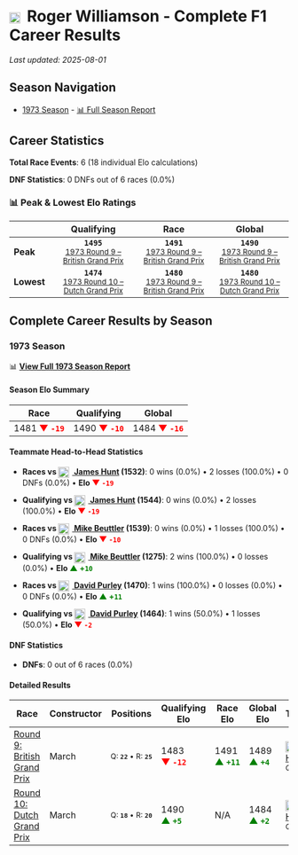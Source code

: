 # <img src="https://upload.wikimedia.org/wikipedia/commons/thumb/8/83/Flag_of_the_United_Kingdom_%283-5%29.svg/512px-Flag_of_the_United_Kingdom_%283-5%29.svg.png?20250726143817" alt="United Kingdom" width="20" height="auto" style="vertical-align: middle; margin-right: 5px;" onerror="this.outerHTML='🇬🇧'; this.style.marginRight='5px';"/> Roger Williamson - Complete F1 Career Results

*Last updated: 2025-08-01*

## Season Navigation

- [1973 Season](#1973-season) - [📊 Full Season Report](../seasons/1973-season-report)

## Career Statistics

**Total Race Events**: 6 (18 individual Elo calculations)

**DNF Statistics**: 0 DNFs out of 6 races (0.0%)

### 📊 Peak & Lowest Elo Ratings

| &nbsp; | Qualifying | Race | Global |
|-------|------------|------|--------|
| **Peak** | <center>**`1495`**<br/><small>[1973 Round 9 – British Grand Prix](../seasons/1973-season-report#round-9-british-grand-prix)</small></center> | <center>**`1491`**<br/><small>[1973 Round 9 – British Grand Prix](../seasons/1973-season-report#round-9-british-grand-prix)</small></center> | <center>**`1490`**<br/><small>[1973 Round 9 – British Grand Prix](../seasons/1973-season-report#round-9-british-grand-prix)</small></center> |
| **Lowest** | <center>**`1474`**<br/><small>[1973 Round 10 – Dutch Grand Prix](../seasons/1973-season-report#round-10-dutch-grand-prix)</small></center> | <center>**`1480`**<br/><small>[1973 Round 9 – British Grand Prix](../seasons/1973-season-report#round-9-british-grand-prix)</small></center> | <center>**`1480`**<br/><small>[1973 Round 10 – Dutch Grand Prix](../seasons/1973-season-report#round-10-dutch-grand-prix)</small></center> |


## Complete Career Results by Season

### 1973 Season

📊 **[View Full 1973 Season Report](../seasons/1973-season-report)**

#### Season Elo Summary

| Race | Qualifying | Global |
|------|------------|--------|
| 1481 **<span style="color: red;">▼&nbsp;`-19`</span>** | 1490 **<span style="color: red;">▼&nbsp;`-10`</span>** | 1484 **<span style="color: red;">▼&nbsp;`-16`</span>** |

#### Teammate Head-to-Head Statistics

- **Races vs [<img src="https://upload.wikimedia.org/wikipedia/commons/thumb/8/83/Flag_of_the_United_Kingdom_%283-5%29.svg/512px-Flag_of_the_United_Kingdom_%283-5%29.svg.png?20250726143817" alt="United Kingdom" width="20" height="auto" style="vertical-align: middle; margin-right: 5px;" onerror="this.outerHTML='🇬🇧'; this.style.marginRight='5px';"/> James Hunt](james-hunt) (1532)**: 0 wins (0.0%) • 2 losses (100.0%) • 0 DNFs (0.0%) • **Elo <span style="color: red;">▼&nbsp;`-19`</span>**
- **Qualifying vs [<img src="https://upload.wikimedia.org/wikipedia/commons/thumb/8/83/Flag_of_the_United_Kingdom_%283-5%29.svg/512px-Flag_of_the_United_Kingdom_%283-5%29.svg.png?20250726143817" alt="United Kingdom" width="20" height="auto" style="vertical-align: middle; margin-right: 5px;" onerror="this.outerHTML='🇬🇧'; this.style.marginRight='5px';"/> James Hunt](james-hunt) (1544)**: 0 wins (0.0%) • 2 losses (100.0%) • **Elo <span style="color: red;">▼&nbsp;`-19`</span>**

- **Races vs [<img src="https://upload.wikimedia.org/wikipedia/commons/thumb/8/83/Flag_of_the_United_Kingdom_%283-5%29.svg/512px-Flag_of_the_United_Kingdom_%283-5%29.svg.png?20250726143817" alt="United Kingdom" width="20" height="auto" style="vertical-align: middle; margin-right: 5px;" onerror="this.outerHTML='🇬🇧'; this.style.marginRight='5px';"/> Mike Beuttler](mike-beuttler) (1539)**: 0 wins (0.0%) • 1 losses (100.0%) • 0 DNFs (0.0%) • **Elo <span style="color: red;">▼&nbsp;`-10`</span>**
- **Qualifying vs [<img src="https://upload.wikimedia.org/wikipedia/commons/thumb/8/83/Flag_of_the_United_Kingdom_%283-5%29.svg/512px-Flag_of_the_United_Kingdom_%283-5%29.svg.png?20250726143817" alt="United Kingdom" width="20" height="auto" style="vertical-align: middle; margin-right: 5px;" onerror="this.outerHTML='🇬🇧'; this.style.marginRight='5px';"/> Mike Beuttler](mike-beuttler) (1275)**: 2 wins (100.0%) • 0 losses (0.0%) • **Elo <span style="color: green;">▲&nbsp;+`10`</span>**

- **Races vs [<img src="https://upload.wikimedia.org/wikipedia/commons/thumb/8/83/Flag_of_the_United_Kingdom_%283-5%29.svg/512px-Flag_of_the_United_Kingdom_%283-5%29.svg.png?20250726143817" alt="United Kingdom" width="20" height="auto" style="vertical-align: middle; margin-right: 5px;" onerror="this.outerHTML='🇬🇧'; this.style.marginRight='5px';"/> David Purley](david-purley) (1470)**: 1 wins (100.0%) • 0 losses (0.0%) • 0 DNFs (0.0%) • **Elo <span style="color: green;">▲&nbsp;+`11`</span>**
- **Qualifying vs [<img src="https://upload.wikimedia.org/wikipedia/commons/thumb/8/83/Flag_of_the_United_Kingdom_%283-5%29.svg/512px-Flag_of_the_United_Kingdom_%283-5%29.svg.png?20250726143817" alt="United Kingdom" width="20" height="auto" style="vertical-align: middle; margin-right: 5px;" onerror="this.outerHTML='🇬🇧'; this.style.marginRight='5px';"/> David Purley](david-purley) (1464)**: 1 wins (50.0%) • 1 losses (50.0%) • **Elo <span style="color: red;">▼&nbsp;`-2`</span>**

#### DNF Statistics

- **DNFs**: 0 out of 6 races (0.0%)

#### Detailed Results

| Race | Constructor | Positions | Qualifying Elo | Race Elo | Global Elo | Teammate |
|------|-------------|-----------|----------------|----------|------------|----------|
| [Round 9: British Grand Prix](../seasons/1973-season-report#round-9-british-grand-prix) | March | <small>Q:&nbsp;**`22`**&nbsp;•&nbsp;R:&nbsp;**`25`**</small> | 1483 **<span style="color: red;">▼&nbsp;`-12`</span>** | 1491 **<span style="color: green;">▲&nbsp;`+11`</span>** | 1489 **<span style="color: green;">▲&nbsp;`+4`</span>** | [<img src="https://upload.wikimedia.org/wikipedia/commons/thumb/8/83/Flag_of_the_United_Kingdom_%283-5%29.svg/512px-Flag_of_the_United_Kingdom_%283-5%29.svg.png?20250726143817" alt="United Kingdom" width="20" height="auto" style="vertical-align: middle; margin-right: 5px;" onerror="this.outerHTML='🇬🇧'; this.style.marginRight='5px';"/> James Hunt](james-hunt)<br/><small>Q:&nbsp;**`11`**&nbsp;•&nbsp;R:&nbsp;**`4`**</small> |
| [Round 10: Dutch Grand Prix](../seasons/1973-season-report#round-10-dutch-grand-prix) | March | <small>Q:&nbsp;**`18`**&nbsp;•&nbsp;R:&nbsp;**`20`**</small> | 1490 **<span style="color: green;">▲&nbsp;`+5`</span>** | N/A | 1484 **<span style="color: green;">▲&nbsp;`+2`</span>** | [<img src="https://upload.wikimedia.org/wikipedia/commons/thumb/8/83/Flag_of_the_United_Kingdom_%283-5%29.svg/512px-Flag_of_the_United_Kingdom_%283-5%29.svg.png?20250726143817" alt="United Kingdom" width="20" height="auto" style="vertical-align: middle; margin-right: 5px;" onerror="this.outerHTML='🇬🇧'; this.style.marginRight='5px';"/> James Hunt](james-hunt)<br/><small>Q:&nbsp;**`7`**&nbsp;•&nbsp;R:&nbsp;**`3`**</small> |

